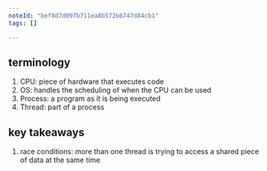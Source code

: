 ```yaml
---
noteId: "bef8d7d097b711ea8b572b6747d84cb1"
tags: []

---
```


## terminology

1. CPU: piece of hardware that executes code
2. OS: handles the scheduling of when the CPU can be used
3. Process: a program as it is being executed
4. Thread: part of a process 

## key takeaways

1. race conditions: more than one thread is trying to access a shared piece of data at the same time